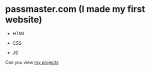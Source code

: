 # passmaster.com (I made my first website)
- HTML
* CSS
+ JS

Can you view [my projects](https://ascatwhy.github.io/passmaster.com/)

